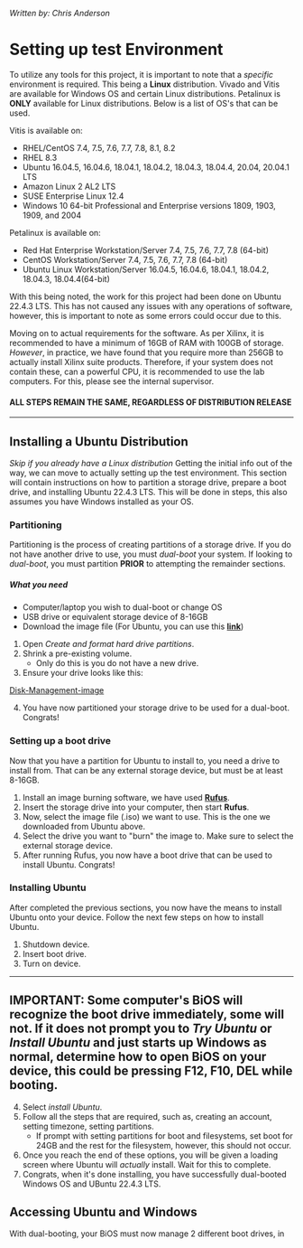 *Written by: Chris Anderson*

# Setting up test Environment
To utilize any tools for this project, it is important to note that a *specific* environment is required. This being a **Linux** distribution.  Vivado and Vitis are available for Windows OS and certain Linux distributions. Petalinux is **ONLY** available for Linux distributions. Below is a list of OS's that can be used. <br>

Vitis is available on:  <br>

- RHEL/CentOS 7.4, 7.5, 7.6, 7.7, 7.8, 8.1, 8.2
- RHEL 8.3
- Ubuntu 16.04.5, 16.04.6, 18.04.1, 18.04.2, 18.04.3, 18.04.4, 20.04, 20.04.1 LTS
- Amazon Linux 2 AL2 LTS
- SUSE Enterprise Linux 12.4
- Windows 10 64-bit Professional and Enterprise versions 1809, 1903, 1909, and 2004


Petalinux is available on: <br>

- Red Hat Enterprise Workstation/Server 7.4, 7.5, 7.6, 7.7, 7.8 (64-bit)
- CentOS Workstation/Server 7.4, 7.5, 7.6, 7.7, 7.8 (64-bit)
- Ubuntu Linux Workstation/Server 16.04.5, 16.04.6, 18.04.1, 18.04.2, 18.04.3, 18.04.4(64-bit)

With this being noted, the work for this project had been done on Ubuntu 22.4.3 LTS. This has not caused any issues with any operations of software, however, this is important to note as some errors could occur due to this. <br>

Moving on to actual requirements for the software. As per Xilinx, it is recommended to have a minimum of 16GB of RAM with 100GB of storage. *However*, in practice, we have found that you require more than 256GB to actually install Xilinx suite products. Therefore, if your system does not contain these, can a powerful CPU, it is recommended to use the lab computers. For this, please see the internal supervisor. <br>

#### ALL STEPS REMAIN THE SAME, REGARDLESS OF DISTRIBUTION RELEASE

---

## Installing a Ubuntu Distribution
*Skip if you already have a Linux distribution*
Getting the initial info out of the way, we can move to actually setting up the test environment. This section will contain instructions on how to partition a storage drive, prepare a boot drive, and installing Ubuntu 22.4.3 LTS. This will be done in steps, this also assumes you have Windows installed as your OS.

### Partitioning
Partitioning is the process of creating partitions of a storage drive. If you do not have another drive to use, you must *dual-boot* your system. If looking to *dual-boot*, you must partition **PRIOR** to attempting the remainder sections. <br>

##### What you need
+ Computer/laptop you wish to dual-boot or change OS
+ USB drive or equivalent storage device of 8-16GB
+ Download the image file (For Ubuntu, you can use this **[link](https://ubuntu.com/download/desktop)**)

1. Open *Create and format hard drive partitions*.
2. Shrink a pre-existing volume.
    + Only do this is you do not have a new drive.
3. Ensure your drive looks like this:

[Disk-Management-image](../img/disk-management-after-shrink.jpg)

4. You have now partitioned your storage drive to be used for a dual-boot. Congrats!

### Setting up a boot drive
Now that you have a partition for Ubuntu to install to, you need a drive to install from. That can be any external storage device, but must be at least 8-16GB. 
<br>

1. Install an image burning software, we have used **[Rufus](https://rufus.ie/en/)**.
2. Insert the storage drive into your computer, then start **Rufus**.
3. Now, select the image file (.iso) we want to use. This is the one we downloaded from Ubuntu above. 
4. Select the drive you want to "burn" the image to. Make sure to select the external storage device. 
5. After running Rufus, you now have a boot drive that can be used to install Ubuntu. Congrats!

### Installing Ubuntu
After completed the previous sections, you now have the means to install Ubuntu onto your device. Follow the next few steps on how to install Ubuntu. <br>

1. Shutdown device.
2. Insert boot drive.
3. Turn on device.
---
**IMPORTANT:** Some computer's BiOS will recognize the boot drive immediately, some will not. If it does not prompt you to *Try Ubuntu* or *Install Ubuntu* and just starts up Windows as normal, determine how to open BiOS on your device, this could be pressing F12, F10, DEL while booting.
---
4. Select *install Ubuntu*.
5. Follow all the steps that are required, such as, creating an account, setting timezone, setting partitions.
    + If prompt with setting partitions for boot and filesystems, set boot for 24GB and the rest for the filesystem, however, this should not occur.
6. Once you reach the end of these options, you will be given a loading screen where Ubuntu will *actually* install. Wait for this to complete.
7. Congrats, when it's done installing, you have successfully dual-booted Windows OS and UBuntu 22.4.3 LTS.

## Accessing Ubuntu and Windows
With dual-booting, your BiOS must now manage 2 different boot drives, in 


